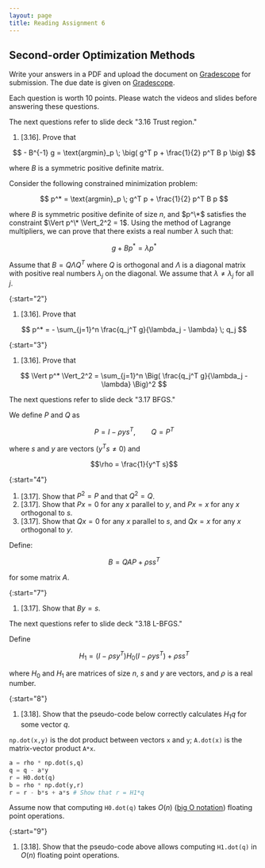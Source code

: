 ```yaml
---
layout: page
title: Reading Assignment 6
---
```


## Second-order Optimization Methods

Write your answers in a PDF and upload the document on [Gradescope](https://www.gradescope.com/courses/222525) for submission. The due date is given on [Gradescope](https://www.gradescope.com/courses/222525).

Each question is worth 10 points. Please watch the videos and slides before answering these questions.

The next questions refer to slide deck "3.16 Trust region."

1. [3.16]. Prove that

$$ - B^{-1} g = \text{argmin}_p \; \big( g^T p + \frac{1}{2} p^T B p \big) $$

where $B$ is a symmetric positive definite matrix.

Consider the following constrained minimization problem: 

$$ p^* = \text{argmin}_p \; g^T p + \frac{1}{2} p^T B p $$

where $B$ is symmetric positive definite of size $n$, and $p^\*$ satisfies the constraint $\Vert p^\* \Vert_2^2 = 1$. Using the method of Lagrange multipliers, we can prove that there exists a real number $\lambda$ such that:

$$ g + B p^* = \lambda p^* $$

Assume that $B = Q \Lambda Q^T$ where $Q$ is orthogonal and $\Lambda$ is a diagonal matrix with positive real numbers $\lambda_j$ on the diagonal. We assume that $\lambda \neq \lambda_j$ for all $j$.

{:start="2"}
1. [3.16]. Prove that

$$ p^* = - \sum_{j=1}^n \frac{q_j^T g}{\lambda_j - \lambda} \; q_j $$

{:start="3"}
1. [3.16]. Prove that

$$ \Vert p^* \Vert_2^2 = \sum_{j=1}^n \Big( \frac{q_j^T g}{\lambda_j - \lambda} \Big)^2 $$

The next questions refer to slide deck "3.17 BFGS."

We define $P$ and $Q$ as

$$ P = I - \rho y s^T, \qquad Q = P^T$$

where $s$ and $y$ are vectors ($y^T s \neq 0$) and

$$\rho = \frac{1}{y^T s}$$

{:start="4"}
1. [3.17]. Show that $P^2 = P$ and that $Q^2 = Q$.
1. [3.17]. Show that $Px = 0$ for any $x$ parallel to $y$, and $Px = x$ for any $x$ orthogonal to $s$.
1. [3.17]. Show that $Qx = 0$ for any $x$ parallel to $s$, and $Qx = x$ for any $x$ orthogonal to $y$.

Define:

$$B = Q A P + \rho s s^T$$

for some matrix $A$.

{:start="7"}
1. [3.17]. Show that $By = s$.

The next questions refer to slide deck "3.18 L-BFGS."

Define

$$H_1 = (I-\rho s y^T) H_0 (I-\rho y s^T) + \rho s s^T$$

where $H_0$ and $H_1$ are matrices of size $n$, $s$ and $y$ are vectors, and $\rho$ is a real number.

{:start="8"}
1. [3.18]. Show that the pseudo-code below correctly calculates $H_1 q$ for some vector $q$.

`np.dot(x,y)` is the dot product between vectors `x` and `y`; `A.dot(x)` is the matrix-vector product `A*x`.

~~~Python
a = rho * np.dot(s,q)
q = q - a*y
r = H0.dot(q)
b = rho * np.dot(y,r)
r = r - b*s + a*s # Show that r = H1*q
~~~

Assume now that computing `H0.dot(q)` takes $O(n)$ ([big O notation](https://en.wikipedia.org/wiki/Big_O_notation)) floating point operations.

{:start="9"}
1. [3.18]. Show that the pseudo-code above allows computing `H1.dot(q)` in $O(n)$ floating point operations.
